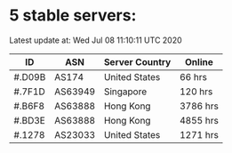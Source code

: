 # 5 stable servers:

Latest update at: Wed Jul 08 11:10:11 UTC 2020

| ID | ASN | Server Country | Online |
| -- | --- | -------------- | ------ |
| #.D09B | AS174 | United States | 66 hrs |
| #.7F1D | AS63949 | Singapore | 120 hrs |
| #.B6F8 | AS63888 | Hong Kong | 3786 hrs |
| #.BD3E | AS63888 | Hong Kong | 4855 hrs |
| #.1278 | AS23033 | United States | 1271 hrs |

